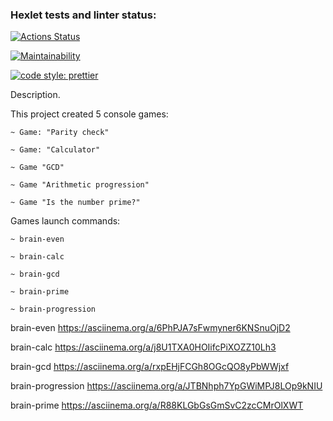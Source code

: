 ### Hexlet tests and linter status:

[![Actions Status](https://github.com/NatShulga/frontend-project-44/actions/workflows/hexlet-check.yml/badge.svg)](https://github.com/NatShulga/frontend-project-44/actions)

[![Maintainability](https://api.codeclimate.com/v1/badges/a592b50c86af19b8f6f4/maintainability)](https://codeclimate.com/github/NatShulga/frontend-project-44/maintainability) 

[![code style: prettier](https://img.shields.io/badge/code_style-prettier-ff69b4.svg?style=flat-square)](https://github.com/prettier/prettier)


Description.

This project created 5 console games:

    ~ Game: "Parity check"

    ~ Game: "Calculator"

    ~ Game "GCD"

    ~ Game "Arithmetic progression"

    ~ Game "Is the number prime?"

Games launch commands:

    ~ brain-even

    ~ brain-calc

    ~ brain-gcd

    ~ brain-prime

    ~ brain-progression

brain-even https://asciinema.org/a/6PhPJA7sFwmyner6KNSnuOjD2

brain-calc https://asciinema.org/a/j8U1TXA0HOIifcPiXOZZ10Lh3

brain-gcd https://asciinema.org/a/rxpEHjFCGh8OGcQO8yPbWWjxf 

brain-progression https://asciinema.org/a/JTBNhph7YpGWiMPJ8LOp9kNIU 

brain-prime https://asciinema.org/a/R88KLGbGsGmSvC2zcCMrOlXWT



